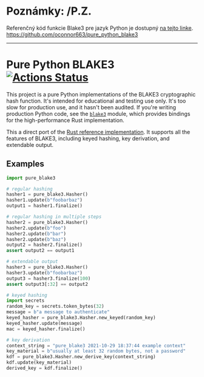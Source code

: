 # Poznámky: /P.Z.

Referenčný kód funkcie Blake3 pre jazyk Python je dostupný <a href="https://github.com/oconnor663/pure_python_blake3" >na tejto linke</a>.
https://github.com/oconnor663/pure_python_blake3

---

# Pure Python BLAKE3 [![Actions Status](https://github.com/oconnor663/pure_python_blake3/workflows/tests/badge.svg)](https://github.com/oconnor663/pure_python_blake3/actions)

This project is a pure Python implementations of the BLAKE3 cryptographic hash
function. It's intended for educational and testing use only. It's too slow for
production use, and it hasn't been audited. If you're writing production Python
code, see the [`blake3`](https://pypi.org/project/blake3/) module, which
provides bindings for the high-performance Rust implementation.

This a direct port of the [Rust reference
implementation](https://github.com/BLAKE3-team/BLAKE3/blob/master/reference_impl/reference_impl.rs).
It supports all the features of BLAKE3, including keyed hashing, key
derivation, and extendable output.

## Examples

```python
import pure_blake3

# regular hashing
hasher1 = pure_blake3.Hasher()
hasher1.update(b"foobarbaz")
output1 = hasher1.finalize()

# regular hashing in multiple steps
hasher2 = pure_blake3.Hasher()
hasher2.update(b"foo")
hasher2.update(b"bar")
hasher2.update(b"baz")
output2 = hasher2.finalize()
assert output2 == output1

# extendable output
hasher3 = pure_blake3.Hasher()
hasher3.update(b"foobarbaz")
output3 = hasher3.finalize(100)
assert output3[:32] == output2

# keyed hashing
import secrets
random_key = secrets.token_bytes(32)
message = b"a message to authenticate"
keyed_hasher = pure_blake3.Hasher.new_keyed(random_key)
keyed_hasher.update(message)
mac = keyed_hasher.finalize()

# key derivation
context_string = "pure_blake3 2021-10-29 18:37:44 example context"
key_material = b"usually at least 32 random bytes, not a password"
kdf = pure_blake3.Hasher.new_derive_key(context_string)
kdf.update(key_material)
derived_key = kdf.finalize()
```
